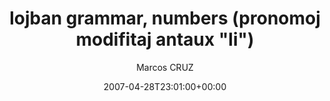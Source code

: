 ---
title: 'lojban grammar, numbers (pronomoj modifitaj antaux "li")'
posts: 2
hash: 't744'
author: 'Marcos CRUZ'
date: 2007-04-28T23:01:00+00:00
sources:
  - http://forums.tokipona.org/viewtopic.php%3Ft=744.html
---
